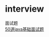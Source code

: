 # interview
面试题 <br>
[50道java基础面试题](https://tianrunye.com/wangfou/ksList?knowledgeSetId=6b10e2a5-466d-4ea2-aea1-80d3473fb29a)

<br>
